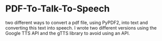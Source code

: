 # PDF-To-Talk-To-Speech
two different ways to convert a pdf file, using PyPDF2, into text and converting this text into speech. I wrote two different versions using the Google TTS API and the gTTS library to avoid using an API. 
